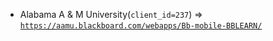  - Alabama A & M University(`client_id=237`) => [`https://aamu.blackboard.com/webapps/Bb-mobile-BBLEARN/`](https://aamu.blackboard.com/webapps/Bb-mobile-BBLEARN/)
